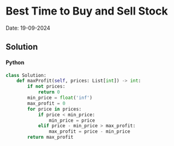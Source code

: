 
# Best Time to Buy and Sell Stock

Date: 19-09-2024

## Solution
#### Python
```python
class Solution:
    def maxProfit(self, prices: List[int]) -> int:
        if not prices:
            return 0
        min_price = float('inf')
        max_profit = 0
        for price in prices:
            if price < min_price:
                min_price = price
            elif price - min_price > max_profit:
                max_profit = price - min_price
        return max_profit
```
        